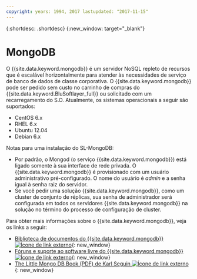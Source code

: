 ```yaml
---
copyright: years: 1994, 2017 lastupdated: "2017-11-15"
---
```


{:shortdesc: .shortdesc}
{:new_window: target="_blank"}

# MongoDB

O {{site.data.keyword.mongodb}} é um servidor NoSQL repleto de recursos que é escalável horizontalmente para atender às necessidades de serviço de banco de dados de classe corporativa. O {{site.data.keyword.mongodb}} pode ser pedido sem custo no carrinho de compras do {{site.data.keyword.BluSoftlayer_full}} ou solicitado com um recarregamento do S.O. Atualmente, os sistemas operacionais a seguir são suportados:

* CentOS 6.x
* RHEL 6.x
* Ubuntu 12.04
* Debian 6.x

Notas para uma instalação do SL-MongoDB:

* Por padrão, o Mongod (o serviço {{site.data.keyword.mongodb}}) está ligado somente à sua interface de rede privada. O {{site.data.keyword.mongodb}} é provisionado com um usuário administrativo pré-configurado. O nome do usuário é _admin_ e a senha igual à senha raiz do servidor.
* Se você pedir uma solução {{site.data.keyword.mongodb}}, como um cluster de conjunto de réplicas, sua senha de administrador será configurada em todos os servidores {{site.data.keyword.mongodb}} na solução no término do processo de configuração de cluster.

Para obter mais informações sobre o {{site.data.keyword.mongodb}}, veja os links a seguir: 

* [Biblioteca de documentos do {{site.data.keyword.mongodb}} ![Ícone de link externo](../../icons/launch-glyph.svg "Ícone de link externo")](http://www.mongodb.org/display/DOCS/Home){: new_window}
* [Fóruns e suporte ao software livre do {{site.data.keyword.mongodb}} ![Ícone de link externo](../../icons/launch-glyph.svg "Ícone de link externo")](https://groups.google.com/forum/?fromgroups#!forum/mongodb-user){: new_window}
* [The Little Mongo DB Book (PDF) de Karl Seguin ![Ícone de link externo](../../icons/launch-glyph.svg "Ícone de link externo")](http://openmymind.net/mongodb.pdf){: new_window}
